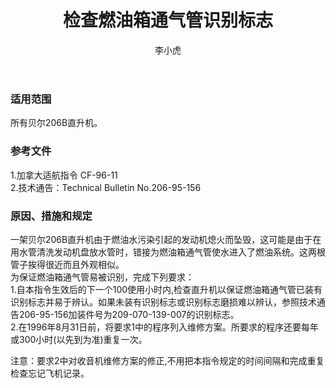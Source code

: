 ﻿---
amendno: 39-1703  
cadno: CAD1996-B206-03  
title: 检查燃油箱通气管识别标志  
publishdate: 1996-08-29  
effdate: 1996-08-29  
acmodels: ["B206"]  
tags: []  
engs: []  
pns: []  
mfrs: ["BELL"]  
admins: 西南管理局  
author: 李小虎  
---
  
### 适用范围  
所有贝尔206B直升机。  
  
<!--more-->  
### 参考文件  
  1.加拿大适航指令 CF-96-11  
  2.技术通告：Technical Bulletin No.206-95-156  
  
### 原因、措施和规定  

  一架贝尔206B直升机由于燃油水污染引起的发动机熄火而坠毁，这可能是由于在用水管清洗发动机盘放水管时，错接为燃油箱通气管使水进入了燃油系统。这两根管子挨得很近而且外观相似。  
  为保证燃油箱通气管易被识别，完成下列要求：  
  1.自本指令生效后的下一个100使用小时内,检查直升机以保证燃油箱通气管已装有识别标志并易于辨认。如果未装有识别标志或识别标志磨损难以辨认，参照技术通告206-95-156加装件号为209-070-139-007的识别标志。  
  2.在1996年8月31日前，将要求1中的程序列入维修方案。所要求的程序还要每年或300小时(以先到为准)重复一次。  
  
  注意：要求2中对收音机维修方案的修正,不用把本指令规定的时间间隔和完成重复检查忘记飞机记录。  
  
